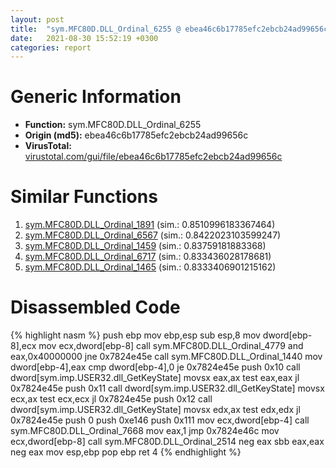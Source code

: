 ```yaml
---
layout: post
title:  "sym.MFC80D.DLL_Ordinal_6255 @ ebea46c6b17785efc2ebcb24ad99656c"
date:   2021-08-30 15:52:19 +0300
categories: report
---
```


# Generic Information
- **Function:** sym.MFC80D.DLL\_Ordinal\_6255
- **Origin (md5):** ebea46c6b17785efc2ebcb24ad99656c
- **VirusTotal:** [virustotal.com/gui/file/ebea46c6b17785efc2ebcb24ad99656c][virustotal_ref]



# Similar Functions

1. [sym.MFC80D.DLL\_Ordinal\_1891][similar_1_ref] (sim.: 0.8510996183367464)
2. [sym.MFC80D.DLL\_Ordinal\_6567][similar_2_ref] (sim.: 0.8422023103599247)
3. [sym.MFC80D.DLL\_Ordinal\_1459][similar_3_ref] (sim.: 0.83759181883368)
4. [sym.MFC80D.DLL\_Ordinal\_6717][similar_4_ref] (sim.: 0.833436028178681)
5. [sym.MFC80D.DLL\_Ordinal\_1465][similar_5_ref] (sim.: 0.8333406901215162)


# Disassembled Code

{% highlight nasm %}
push ebp
mov ebp,esp
sub esp,8
mov dword[ebp-8],ecx
mov ecx,dword[ebp-8]
call sym.MFC80D.DLL_Ordinal_4779
and eax,0x40000000
jne 0x7824e45e
call sym.MFC80D.DLL_Ordinal_1440
mov dword[ebp-4],eax
cmp dword[ebp-4],0
je 0x7824e45e
push 0x10
call dword[sym.imp.USER32.dll_GetKeyState]
movsx eax,ax
test eax,eax
jl 0x7824e45e
push 0x11
call dword[sym.imp.USER32.dll_GetKeyState]
movsx ecx,ax
test ecx,ecx
jl 0x7824e45e
push 0x12
call dword[sym.imp.USER32.dll_GetKeyState]
movsx edx,ax
test edx,edx
jl 0x7824e45e
push 0
push 0xe146
push 0x111
mov ecx,dword[ebp-4]
call sym.MFC80D.DLL_Ordinal_7668
mov eax,1
jmp 0x7824e46c
mov ecx,dword[ebp-8]
call sym.MFC80D.DLL_Ordinal_2514
neg eax
sbb eax,eax
neg eax
mov esp,ebp
pop ebp
ret 4
{% endhighlight %}


[similar_1_ref]: /report/sym.MFC80D.DLL_Ordinal_1891@ebea46c6b17785efc2ebcb24ad99656c
[similar_2_ref]: /report/sym.MFC80D.DLL_Ordinal_6567@ebea46c6b17785efc2ebcb24ad99656c
[similar_3_ref]: /report/sym.MFC80D.DLL_Ordinal_1459@ebea46c6b17785efc2ebcb24ad99656c
[similar_4_ref]: /report/sym.MFC80D.DLL_Ordinal_6717@ebea46c6b17785efc2ebcb24ad99656c
[similar_5_ref]: /report/sym.MFC80D.DLL_Ordinal_1465@ebea46c6b17785efc2ebcb24ad99656c
[virustotal_ref]: https://www.virustotal.com/gui/file/ebea46c6b17785efc2ebcb24ad99656c